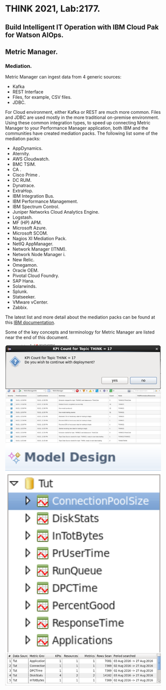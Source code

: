 # THINK 2021, Lab:2177.
## Build Intelligent IT Operation with IBM Cloud Pak for Watson AIOps.
## Metric Manager.
### Mediation.

Metric Manager can ingest data from 4 generic sources:
- Kafka 
- REST Interface
- Files, for example, CSV files.
- JDBC.

For Cloud environment, either Kafka or REST are much more common. Files and JDBC are used mostly in the more traditional on-premise environment.
Using these common integration types, to speed up connecting Metric Manager to your Performance Manager application, both IBM and the communities have created mediation packs. The following list some of the mediation packs: 

- AppDynamics.
- Aternity.
- AWS Cloudwatch.
- BMC TSIM.
- CA .
- Cisco Prime .
- DC RUM.
- Dynatrace.
- ExtraHop.
- IBM Integration Bus.
- IBM Performance Management.
- IBM Spectrum Control.
- Juniper Networks Cloud Analytics Engine.
- Logstash.
- MF (HP) APM.
- Microsoft Azure.
- Microsoft SCOM.
- Nagios XI Mediation Pack.
- NetIQ AppManager.
- Network Manager (ITNM).
- Network Node Manager i.
- New Relic.
- Omegamon.
- Oracle OEM.
- Pivotal Cloud Foundry.
- SAP Hana.
- Solarwinds.
- Splunk.
- Statseeker.
- VMware vCenter.
- Zabbix.

The latest list and more detail about the mediation packs can be found at this [IBM documentation](https://www.ibm.com/docs/en/oapi/1.3.6?topic=resources-mediation-packs).

Some of the key concepts and terminology for Metric Manager are listed near the end of this document.


<img src="./images/mediation_1.png" alt="Watson AIOps Metric Manager" width="500" align="center"/>
<img src="./images/mediation_2.png" alt="Watson AIOps Metric Manager" width="500" align="center"/>
<img src="./images/mediation_3.png" alt="Watson AIOps Metric Manager" width="500" align="center"/>
<img src="./images/mediation_4.png" alt="Watson AIOps Metric Manager" width="500" align="center"/>